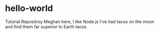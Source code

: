 # hello-world
Tutorial Repositroy
Meghan here, I like Node.js
I've had tacos on the moon and find them far superior to Earth tacos
